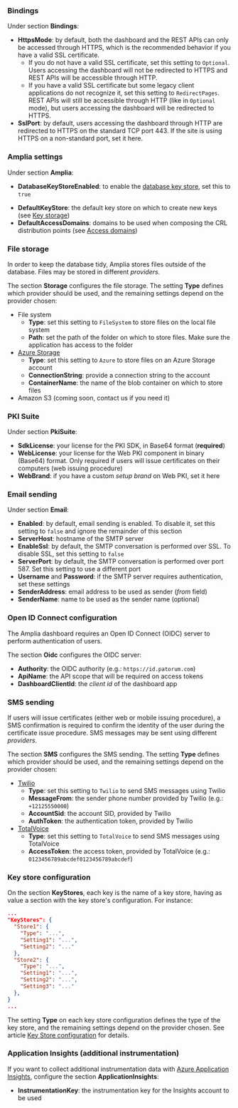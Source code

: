 ﻿### Bindings

Under section **Bindings**:

* **HttpsMode**: by default, both the dashboard and the REST APIs can only be accessed through HTTPS, which is the recommended behavior if you have a valid SSL certificate.
  * If you do not have a valid SSL certificate, set this setting to `Optional`. Users accessing the dashboard will not be redirected to HTTPS and REST APIs will be accessible through HTTP.
  * If you have a valid SSL certificate but some legacy client applications do not recognize it, set this setting to `RedirectPages`. REST APIs will still be accessible through HTTP (like in `Optional` mode), but users accessing the dashboard will be redirected to HTTPS.
* **SslPort**: by default, users accessing the dashboard through HTTP are redirected to HTTPS on the standard TCP port 443. If the site is using HTTPS on a non-standard port, set it here.

### Amplia settings

Under section **Amplia**:

* **DatabaseKeyStoreEnabled**: to enable the [database key store](../key-stores/database.md), set this to `true`
<!-- Native key stores will remain undocumented for the moment
**NativeUserKeyStoreEnabled**: to enable the [native user key store](../key-stores/native.md), set this to `true`
**NativeMachineKeyStoreEnabled**: to enable the [native machine key store](../key-stores/native.md), set this to `true` -->
* **DefaultKeyStore**: the default key store on which to create new keys (see [Key storage](../index.md#key-storage))
* **DefaultAccessDomains**: domains to be used when composing the CRL distribution points (see [Access domains](../index.md#access-domains))

### File storage

In order to keep the database tidy, Amplia stores files outside of the database. Files may be stored in different *providers*.

The section **Storage** configures the file storage. The setting **Type** defines which provider should be used, and the remaining settings depend on the provider chosen:

* File system
  * **Type**: set this setting to `FileSystem` to store files on the local file system
  * **Path**: set the path of the folder on which to store files. Make sure the application has access to the folder
* [Azure Storage](https://azure.microsoft.com/en-us/services/storage/)
  * **Type**: set this setting to `Azure` to store files on an Azure Storage account
  * **ConnectionString**: provide a connection string to the account
  * **ContainerName**: the name of the blob container on which to store files <!-- TODO: Azure container name restrictions -->
* Amazon S3 (coming soon, contact us if you need it)

### PKI Suite

Under section **PkiSuite**:

* **SdkLicense**: your license for the PKI SDK, in Base64 format (**required**)
* **WebLicense**: your license for the Web PKI component in binary (Base64) format. Only required if users will issue certificates on their computers (web issuing procedure)
* **WebBrand**: if you have a custom *setup brand* on Web PKI, set it here

### Email sending

Under section **Email**:

* **Enabled**: by default, email sending is enabled. To disable it, set this setting to `false` and ignore the remainder of this section
* **ServerHost**: hostname of the SMTP server
* **EnableSsl**: by default, the SMTP conversation is performed over SSL. To disable SSL, set this setting to `false`
* **ServerPort**: by default, the SMTP conversation is performed over port 587. Set this setting to use a different port
* **Username** and **Password**: if the SMTP server requires authentication, set these settings
* **SenderAddress**: email address to be used as sender (*from* field)
* **SenderName**: name to be used as the sender name (optional)

### Open ID Connect configuration

The Amplia dashboard requires an Open ID Connect (OIDC) server to perform authentication of users.

The section **Oidc** configures the OIDC server:

* **Authority**: the OIDC authority (e.g.: `https://id.patorum.com`)
* **ApiName**: the API scope that will be required on access tokens
* **DashboardClientId**: the *client id* of the dashboard app

### SMS sending

If users will issue certificates (either web or mobile issuing procedure), a SMS confirmation is required to confirm the identity of the user during the
certificate issue procedure. SMS messages may be sent using different *providers*.

The section **SMS** configures the SMS sending. The setting **Type** defines which provider should be used, and the remaining settings depend on the provider chosen:

* [Twilio](https://www.twilio.com/)
  * **Type**: set this setting to `Twilio` to send SMS messages using Twilio
  * **MessageFrom**: the sender phone number provided by Twilio (e.g.: `+12125550000`)
  * **AccountSid**: the account SID, provided by Twilio
  * **AuthToken**: the authentication token, provided by Twilio
* [TotalVoice](https://totalvoice.com.br/)
  * **Type**: set this setting to `TotalVoice` to send SMS messages using TotalVoice
  * **AccessToken**: the access token, provided by TotalVoice (e.g.: `0123456789abcdef0123456789abcdef`)

### Key store configuration

On the section **KeyStores**, each key is the name of a key store, having as value a section with the key store's configuration. For instance:

```json
...
"KeyStores": {
  "Store1": {
    "Type": "...",
    "Setting1": "...",
    "Setting2": "..."
  },
  "Store2": {
    "Type": "...",
    "Setting1": "...",
    "Setting2": "...",
    "Setting3": "..."
  },
}
...
```

The setting **Type** on each key store configuration defines the type of the key store, and the remaining settings depend on the provider chosen. See article [Key Store configuration](../key-stores/index.md) for details.

### Application Insights (additional instrumentation)

If you want to collect additional instrumentation data with [Azure Application Insights](https://docs.microsoft.com/en-us/azure/azure-monitor/app/app-insights-overview), configure
the section **ApplicationInsights**:

* **InstrumentationKey**: the instrumentation key for the Insights account to be used
